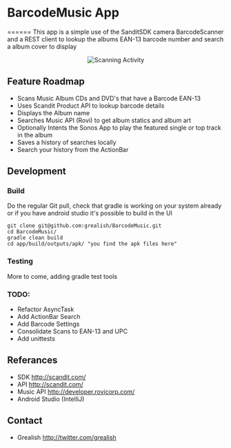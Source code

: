 # BarcodeMusic App
======
This app is a simple use of the SanditSDK camera BarcodeScanner and a REST client to lookup the albums EAN-13 barcode number and search a album cover to display

<p align="center">
<img src"https://github.com/grealish/BarcodeMusic/raw/barcodemusic-scanactivity-v0.1.png?raw=true" alt="Scanning Activity" />
</p>

## Feature Roadmap

* Scans Music Album CDs and DVD's that have a Barcode EAN-13
* Uses Scandit Product API to lookup barcode details
* Displays the Album name 
* Searches Music API (Rovi) to get album statics and album art
* Optionally Intents the Sonos App to play the featured single or top track in the album
* Saves a history of searches locally
* Search your history from the ActionBar

## Development

### Build

Do the regular Git pull, check that gradle is working on your system already or if you have android studio it's possible to build in the UI

````
git clone git@github.com:grealish/BarcodeMusic.git
cd BarcodeMusic/
gradle clean build
cd app/build/outputs/apk/ "you find the apk files here"
````
### Testing

More to come, adding gradle test tools

### TODO:

* Refactor AsyncTask
* Add ActionBar Search
* Add Barcode Settings
* Consolidate Scans to EAN-13 and UPC
* Add unittests

## Referances

* SDK http://scandit.com/
* API http://scandit.com/
* Music API http://developer.rovicorp.com/
* Android Studio (IntelliJ)


## Contact

* Grealish http://twitter.com/grealish